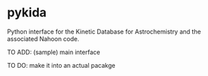 # pykida

Python interface for the Kinetic Database for Astrochemistry and the associated Nahoon code.

TO ADD: (sample) main interface

TO DO: make it into an actual pacakge